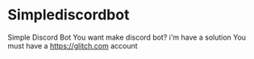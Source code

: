 # Simplediscordbot

Simple Discord Bot
You want make discord bot? i'm have a solution
You must have a https://glitch.com account 
